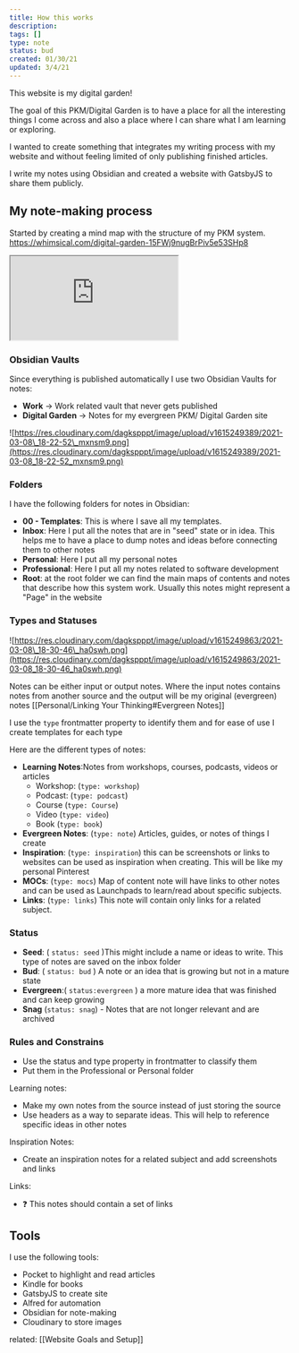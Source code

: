 ```yaml
---
title: How this works
description:
tags: []
type: note
status: bud
created: 01/30/21
updated: 3/4/21
---
```


This website is my digital garden! 

The goal of this PKM/Digital Garden is to have a place for all the interesting things I come across and also a place where I can share what I am learning or exploring.

I wanted to create something that integrates my writing process with my website and without feeling limited of only publishing finished articles.

I write my notes using Obsidian and created a website with GatsbyJS to share them publicly.

## My note-making process

Started by creating a mind map with the structure of my PKM system.  https://whimsical.com/digital-garden-15FWj9nugBrPiv5e53SHp8

<iframe src="https://whimsical.com/digital-garden-15FWj9nugBrPiv5e53SHp8@2Ux7TurymN39FY8A9s57"></iframe>

### Obsidian Vaults 


Since everything is published automatically I use two Obsidian Vaults for notes:
  - **Work** -> Work related  vault that never gets published
  - **Digital Garden** -> Notes for my evergreen PKM/ Digital Garden site
  
![https://res.cloudinary.com/dagkspppt/image/upload/v1615249389/2021-03-08\_18-22-52\_mxnsm9.png](https://res.cloudinary.com/dagkspppt/image/upload/v1615249389/2021-03-08_18-22-52_mxnsm9.png)

###  Folders

I have the following folders for notes in Obsidian:
- **00 - Templates**: This is where I save all my templates. 
- **Inbox**: Here I put all the notes that are in "seed" state or in idea. This helps me to have a place to dump notes and ideas before connecting them to other notes
- **Personal**: Here I put all my personal notes
- **Professional**: Here I put all my notes related to software development
- **Root**: at the root folder we can find the main maps of contents and notes that describe how this system work. Usually this notes might represent a "Page" in the website

### Types and Statuses

![https://res.cloudinary.com/dagkspppt/image/upload/v1615249863/2021-03-08\_18-30-46\_ha0swh.png](https://res.cloudinary.com/dagkspppt/image/upload/v1615249863/2021-03-08_18-30-46_ha0swh.png)

Notes can be either input or output notes. Where the input notes contains notes from another source and the output will be my original (evergreen) notes [[Personal/Linking Your Thinking#Evergreen Notes]]

I use the `type` frontmatter property to identify them and for ease of use I create templates for each type

Here are the different types of notes:

- **Learning Notes**:Notes from workshops, courses, podcasts, videos or articles
	- Workshop:  (`type: workshop`)
	- Podcast:  (`type: podcast`)
	- Course (`type: Course`)
	- Video (`type: video`)
	- Book (`type: book`)
- **Evergreen Notes**:  (`type: note`) Articles, guides, or notes of things I create
- **Inspiration**:  (`type: inspiration`)  this can be screenshots or links to websites can be used as inspiration when creating. This will be like my personal Pinterest
- **MOCs**:  (`type: mocs`) Map of content note will have links to other notes and can be used as Launchpads to learn/read about specific subjects.
- **Links**:  (`type: links`)  This note will contain only links for a related subject.

### Status
- **Seed**: ( `status: seed` )This might include a name or ideas to write. This type of notes are saved on the inbox folder
- **Bud**: ( `status: bud` ) A note or an idea that is growing but not in a mature state
- **Evergreen**:( `status:evergreen` ) a more mature idea that was finished and can keep growing
- **Snag** (`status: snag`) - Notes that are not longer relevant and are archived


###  Rules and Constrains
- Use the status and type property in frontmatter to classify them
- Put them in the Professional or Personal folder

Learning notes:
- Make my own notes from the source instead of just storing the source
- Use headers as a way to separate ideas. This will help to reference specific ideas in other notes

Inspiration Notes:
- Create an inspiration notes for a related subject and add screenshots and links

Links:
- ❓ This notes should contain a set of links

## Tools
I use the following tools:
- Pocket to highlight and read articles
- Kindle for books
- GatsbyJS to create site
- Alfred for automation
- Obsidian for note-making
- Cloudinary to store images

related: [[Website Goals and Setup]]
